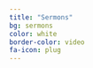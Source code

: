 ```yaml
---
title: "Sermons"
bg: sermons
color: white
border-color: video
fa-icon: plug
---
```


<?php include("./php/sermons/include.php");?>
